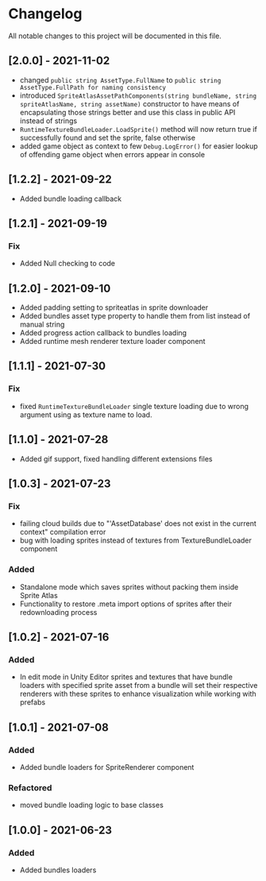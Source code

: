 # Changelog
All notable changes to this project will be documented in this file.

## [2.0.0] - 2021-11-02
- changed `public string AssetType.FullName` to `public string AssetType.FullPath for naming consistency`
- introduced `SpriteAtlasAssetPathComponents(string bundleName, string spriteAtlasName, string assetName)` constructor to have means of encapsulating those strings better and use this class in public API instead of strings
- `RuntimeTextureBundleLoader.LoadSprite()` method will now return true if successfully found and set the sprite, false otherwise
- added game object as context to few `Debug.LogError()` for easier lookup of offending game object when errors appear in console

## [1.2.2] - 2021-09-22
- Added bundle loading callback

## [1.2.1] - 2021-09-19
### Fix
- Added Null checking to code

## [1.2.0] - 2021-09-10
- Added padding setting to spriteatlas in sprite downloader
- Added bundles asset type property to handle them from list instead of manual string
- Added progress action callback to bundles loading
- Added runtime mesh renderer texture loader component

## [1.1.1] - 2021-07-30
### Fix
- fixed `RuntimeTextureBundleLoader` single texture loading due to wrong argument using as texture name to load.

## [1.1.0] - 2021-07-28
- Added gif support, fixed handling different extensions files

## [1.0.3] - 2021-07-23
### Fix
- failing cloud builds due to "'AssetDatabase' does not exist in the current context" compilation error
- bug with loading sprites instead of textures from TextureBundleLoader component
### Added
- Standalone mode which saves sprites without packing them inside Sprite Atlas
- Functionality to restore .meta import options of sprites after their redownloading process

## [1.0.2] - 2021-07-16
### Added
- In edit mode in Unity Editor sprites and textures that have bundle loaders with specified sprite asset from a bundle will set their respective renderers with these sprites to enhance visualization while working with prefabs

## [1.0.1] - 2021-07-08
### Added
- Added bundle loaders for SpriteRenderer component
### Refactored
- moved bundle loading logic to base classes 

## [1.0.0] - 2021-06-23
### Added
- Added bundles loaders
